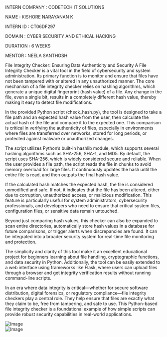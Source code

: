 INTERN COMPANY : CODETECH IT SOLUTIONS

NAME : KISHORE NARAYANAN K

INTERN ID : CT06DF297

DOMAIN : CYBER SECURITY AND ETHICAL HACKING

DURATION : 6 WEEKS

MENTOR : NEELA SANTHOSH

File Integrity Checker: Ensuring Data Authenticity and Security
A File Integrity Checker is a vital tool in the field of cybersecurity and system administration. Its primary function is to monitor and ensure that files have not been tampered with or altered in any unauthorized manner. The core mechanism of a file integrity checker relies on hashing algorithms, which generate a unique digital fingerprint (hash value) of a file. Any change in the file, even a single bit, results in a completely different hash value, thereby making it easy to detect file modifications.

In the provided Python script (check_hash.py), the tool is designed to take a file path and an expected hash value from the user, then calculate the actual hash of the file and compare it to the expected one. This comparison is critical in verifying the authenticity of files, especially in environments where files are transferred over networks, stored for long periods, or protected against malware or unauthorized changes.

The script utilizes Python’s built-in hashlib module, which supports several hashing algorithms such as SHA-256, SHA-1, and MD5. By default, the script uses SHA-256, which is widely considered secure and reliable. When the user provides a file path, the script reads the file in chunks to avoid memory overload for large files. It continuously updates the hash until the entire file is read, and then outputs the final hash value.

If the calculated hash matches the expected hash, the file is considered unmodified and safe. If not, it indicates that the file has been altered, either due to corruption, unauthorized access, or malicious modification. This feature is particularly useful for system administrators, cybersecurity professionals, and developers who need to ensure that critical system files, configuration files, or sensitive data remain untouched.

Beyond just comparing hash values, this checker can also be expanded to scan entire directories, automatically store hash values in a database for future comparisons, or trigger alerts when discrepancies are found. It can be integrated into a broader security system for real-time file monitoring and protection.

The simplicity and clarity of this tool make it an excellent educational project for beginners learning about file handling, cryptographic functions, and data security in Python. Additionally, the tool can be easily extended to a web interface using frameworks like Flask, where users can upload files through a browser and get integrity verification results without running command-line scripts.

In an era where data integrity is critical—whether for secure software distribution, digital forensics, or regulatory compliance—file integrity checkers play a central role. They help ensure that files are exactly what they claim to be, free from tampering, and safe to use. This Python-based file integrity checker is a foundational example of how simple scripts can provide robust security capabilities in real-world applications.

![Image](https://github.com/user-attachments/assets/d9af8e2d-7fe6-4bb9-8bee-f47aa23b9f1c)    
![Image](https://github.com/user-attachments/assets/66a8786d-c733-4216-9023-a3047faae1e9)






